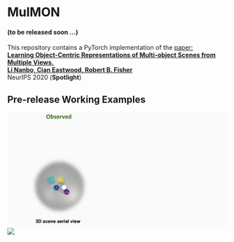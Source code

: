 # MulMON

#### (to be released soon ...)

This repository contains a PyTorch implementation of the [paper:  
**Learning Object-Centric Representations of Multi-object Scenes from Multiple Views.  
Li Nanbo, Cian Eastwood, Robert B. Fisher**](https://github.com/NanboLi/MulMON)  
NeurIPS 2020 (**Spotlight**)


## Pre-release Working Examples
<p float="left">
    <img src="assets/work1.gif" width="800"/>  
    <img src="assets/dist1.gif" width="800"/>
</p>
